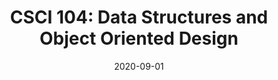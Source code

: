 ---
title: "CSCI 104: Data Structures and Object Oriented Design"
collection: teaching
type: "Undergraduate course"
permalink: /teaching/2020-fall-csci-104
venue: "University of Southern California, Computer Science"
date: 2020-09-01
location: "Los Angeles, United States"
---